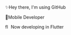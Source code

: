 ✨Hey there, I'm using GitHub

📱Mobile Developer

<img src="https://www.vectorlogo.zone/logos/flutterio/flutterio-icon.svg" alt="flutter" width="14" height="14"/> Now developing in Flutter
